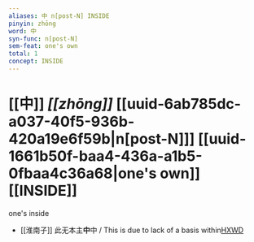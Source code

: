 ```yaml
---
aliases: 中 n[post-N] INSIDE
pinyin: zhōng
word: 中
syn-func: n[post-N]
sem-feat: one's own
total: 1
concept: INSIDE 
---
```

# [[中]] *[[zhōng]]*  [[uuid-6ab785dc-a037-40f5-936b-420a19e6f59b|n[post-N]]] [[uuid-1661b50f-baa4-436a-a1b5-0fbaa4c36a68|one's own]] [[INSIDE]]
one's inside
 - [[淮南子]] 此无本主**中**中 / This is due to lack of a basis within[HXWD](https://hxwd.org/textview.html?location=KR3j0010_tls_013-13a.42)